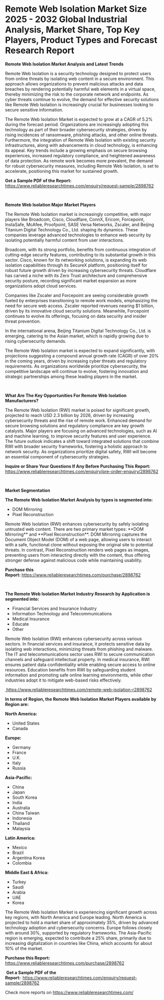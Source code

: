 <p><h1>Remote Web Isolation Market Size 2025 - 2032 Global Industrial Analysis, Market Share, Top Key Players, Product Types and Forecast Research Report</h1></p><p><strong>Remote Web Isolation Market Analysis and Latest Trends</strong></p>
<p><p>Remote Web Isolation is a security technology designed to protect users from online threats by isolating web content in a secure environment. This approach allows organizations to prevent malicious attacks and data breaches by rendering potentially harmful web elements in a virtual space, thereby minimizing the risk to the corporate network and endpoints. As cyber threats continue to evolve, the demand for effective security solutions like Remote Web Isolation is increasingly crucial for businesses looking to secure sensitive information.</p><p>The Remote Web Isolation Market is expected to grow at a CAGR of 5.2% during the forecast period. Organizations are increasingly adopting this technology as part of their broader cybersecurity strategies, driven by rising incidences of ransomware, phishing attacks, and other online threats. Furthermore, the integration of Remote Web Isolation with existing security infrastructures, along with advancements in cloud technology, is enhancing its appeal. Key trends include a growing emphasis on secure browsing experiences, increased regulatory compliance, and heightened awareness of data protection. As remote work becomes more prevalent, the demand for robust cybersecurity measures, including Remote Web Isolation, is set to accelerate, positioning this market for sustained growth.</p></p>
<p><strong>Get a Sample PDF of the Report:&nbsp;</strong> <a href="https://www.reliableresearchtimes.com/enquiry/request-sample/2898762?utm_campaign=2989&utm_medium=2&utm_source=Github&utm_content=ia&utm_term=15032025&utm_id=remote-web-isolation">https://www.reliableresearchtimes.com/enquiry/request-sample/2898762</a></p>
<p>&nbsp;</p>
<p><strong>Remote Web Isolation Major Market Players</strong></p>
<p><p>The Remote Web Isolation market is increasingly competitive, with major players like Broadcom, Cisco, Cloudflare, ConnX, Ericom, Forcepoint, InstaSafe, McAfee, Proofpoint, SASE Versa Networks, Zscaler, and Beijing Titanium Digital Technology Co., Ltd. shaping its dynamics. These companies leverage advanced technologies to enhance web security by isolating potentially harmful content from user interactions.</p><p>Broadcom, with its strong portfolio, benefits from continuous integration of cutting-edge security features, contributing to its substantial growth in this sector. Cisco, known for its networking solutions, is expanding its web isolation capabilities through its SecureX platform, positioning itself for robust future growth driven by increasing cybersecurity threats. Cloudflare has carved a niche with its Zero Trust architecture and comprehensive security posture, recording significant market expansion as more organizations adopt cloud services.</p><p>Companies like Zscaler and Forcepoint are seeing considerable growth fueled by enterprises transitioning to remote work models, emphasizing the need for secure web access. Zscaler reported revenues nearing $1 billion, driven by its innovative cloud security solutions. Meanwhile, Forcepoint continues to evolve its offerings, focusing on data security and insider threat prevention.</p><p>In the international arena, Beijing Titanium Digital Technology Co., Ltd. is emerging, catering to the Asian market, which is rapidly growing due to rising cybersecurity demands.</p><p>The Remote Web Isolation market is expected to expand significantly, with projections suggesting a compound annual growth rate (CAGR) of over 20% in the coming years, driven by increasing cyber threats and regulatory requirements. As organizations worldwide prioritize cybersecurity, the competitive landscape will continue to evolve, fostering innovation and strategic partnerships among these leading players in the market.</p></p>
<p>&nbsp;</p>
<p><strong>What Are The Key Opportunities For Remote Web Isolation Manufacturers?</strong></p>
<p><p>The Remote Web Isolation (RWI) market is poised for significant growth, projected to reach USD 2.3 billion by 2026, driven by increasing cybersecurity threats and the rise of remote work. Enhanced demand for secure browsing solutions and regulatory compliance are key growth catalysts. Major players are focusing on advanced technologies, such as AI and machine learning, to improve security features and user experience. The future outlook indicates a shift toward integrated solutions that combine RWI with broader security frameworks, fostering a holistic approach to network security. As organizations prioritize digital safety, RWI will become an essential component of cybersecurity strategies.</p></p>
<p><strong>Inquire or Share Your Questions If Any Before Purchasing This Report:</strong> <a href="https://www.reliableresearchtimes.com/enquiry/pre-order-enquiry/2898762?utm_campaign=2989&utm_medium=2&utm_source=Github&utm_content=ia&utm_term=15032025&utm_id=remote-web-isolation">https://www.reliableresearchtimes.com/enquiry/pre-order-enquiry/2898762</a></p>
<p>&nbsp;</p>
<p><strong>Market Segmentation</strong></p>
<p><strong>The Remote Web Isolation Market Analysis by types is segmented into:</strong></p>
<p><ul><li>DOM Mirroring</li><li>Pixel Reconstruction</li></ul></p>
<p><p>Remote Web Isolation (RWI) enhances cybersecurity by safely isolating untrusted web content. There are two primary market types: **DOM Mirroring** and **Pixel Reconstruction**. DOM Mirroring captures the Document Object Model (DOM) of a web page, allowing users to interact with a safe, functional clone without exposing the original site to potential threats. In contrast, Pixel Reconstruction renders web pages as images, preventing users from interacting directly with the content, thus offering stronger defense against malicious code while maintaining usability.</p></p>
<p><strong>Purchase this Report:&nbsp;</strong><a href="https://www.reliableresearchtimes.com/purchase/2898762?utm_campaign=2989&utm_medium=2&utm_source=Github&utm_content=ia&utm_term=15032025&utm_id=remote-web-isolation">https://www.reliableresearchtimes.com/purchase/2898762</a></p>
<p>&nbsp;</p>
<p><strong>The Remote Web Isolation Market Industry Research by Application is segmented into:</strong></p>
<p><ul><li>Financial Services and Insurance Industry</li><li>Information Technology and Telecommunications</li><li>Medical Insurance</li><li>Educate</li><li>Other</li></ul></p>
<p><p>Remote Web Isolation (RWI) enhances cybersecurity across various sectors. In financial services and insurance, it protects sensitive data by isolating web interactions, minimizing threats from phishing and malware. The IT and telecommunications sector uses RWI to secure communication channels and safeguard intellectual property. In medical insurance, RWI ensures patient data confidentiality while enabling secure access to online resources. Education benefits from RWI by safeguarding student information and promoting safe online learning environments, while other industries adopt it to mitigate web-based risks effectively.</p></p>
<p><a href="https://www.reliableresearchtimes.com/remote-web-isolation-r2898762?utm_campaign=2989&utm_medium=2&utm_source=Github&utm_content=ia&utm_term=15032025&utm_id=remote-web-isolation">&nbsp;https://www.reliableresearchtimes.com/remote-web-isolation-r2898762</a></p>
<p><strong>In terms of Region, the Remote Web Isolation Market Players available by Region are:</strong></p>
<p>
    <p> <strong> North America: </strong>
        <ul>
            <li>United States</li>
            <li>Canada</li>
        </ul>
        </p> 
    <p> <strong> Europe: </strong>
        <ul>
            <li>Germany</li>
            <li>France</li>
            <li>U.K.</li>
            <li>Italy</li>
            <li>Russia</li>
        </ul>
        </p> 
    <p> <strong> Asia-Pacific: </strong>
        <ul>
            <li>China</li>
            <li>Japan</li>
            <li>South Korea</li>
            <li>India</li>
            <li>Australia</li>
            <li>China Taiwan</li>
            <li>Indonesia</li>
            <li>Thailand</li>
            <li>Malaysia</li>
        </ul>
        </p> 
    <p> <strong> Latin America: </strong>
        <ul>
            <li>Mexico</li>
            <li>Brazil</li>
            <li>Argentina Korea</li>
            <li>Colombia</li>
        </ul>
        </p> 
    <p> <strong> Middle East & Africa: </strong>
        <ul>
            <li>Turkey</li>
            <li>Saudi</li>
            <li>Arabia</li>
            <li>UAE</li>
            <li>Korea</li>
        </ul>
    </p>
    </p>
<p><p>The Remote Web Isolation Market is experiencing significant growth across key regions, with North America and Europe leading. North America is projected to hold a market share of approximately 35%, driven by advanced technology adoption and cybersecurity concerns. Europe follows closely with around 30%, supported by regulatory frameworks. The Asia-Pacific region is emerging, expected to contribute a 25% share, primarily due to increasing digitalization in countries like China, which accounts for about 10% of the market.</p></p>
<p><strong>Purchase this Report: </strong><a href="https://www.reliableresearchtimes.com/purchase/2898762?utm_campaign=2989&utm_medium=2&utm_source=Github&utm_content=ia&utm_term=15032025&utm_id=remote-web-isolation">https://www.reliableresearchtimes.com/purchase/2898762</a></p>
<p>&nbsp;<strong>Get a Sample PDF of the Report:&nbsp;&nbsp;</strong><a href="https://www.reliableresearchtimes.com/enquiry/request-sample/2898762?utm_campaign=2989&utm_medium=2&utm_source=Github&utm_content=ia&utm_term=15032025&utm_id=remote-web-isolation">https://www.reliableresearchtimes.com/enquiry/request-sample/2898762</a></p>
<p><strong></strong></p>
<p>Check more reports on <a href="https://www.reliableresearchtimes.com/?utm_campaign=2989&utm_medium=2&utm_source=Github&utm_content=ia&utm_term=15032025&utm_id=remote-web-isolation">https://www.reliableresearchtimes.com/</a></p>